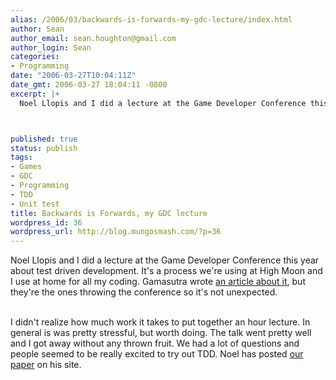 ```yaml
---
alias: /2006/03/backwards-is-forwards-my-gdc-lecture/index.html
author: Sean
author_email: sean.houghton@gmail.com
author_login: Sean
categories:
- Programming
date: "2006-03-27T10:04:11Z"
date_gmt: 2006-03-27 18:04:11 -0800
excerpt: |+
  Noel Llopis and I did a lecture at the Game Developer Conference this year about test driven development.  It's a process we're using at High Moon and I use at home for all my coding.  Gamasutra wrote <a href="http://www.gamasutra.com/features/20060322/duffy_01.shtml">an article about it</a>, but they're the ones throwing the conference so it's not unexpected.



published: true
status: publish
tags:
- Games
- GDC
- Programming
- TDD
- Unit test
title: Backwards is Forwards, my GDC lecture
wordpress_id: 36
wordpress_url: http://blog.mungosmash.com/?p=36
---
```

Noel Llopis and I did a lecture at the Game Developer Conference this year about test driven development.  It's a process we're using at High Moon and I use at home for all my coding.  Gamasutra wrote <a href="http://www.gamasutra.com/features/20060322/duffy_01.shtml">an article about it</a>, but they're the ones throwing the conference so it's not unexpected.

<a id="more"></a><a id="more-36"></a><br />
I didn't realize how much work it takes to put together an hour lecture.  In general is was pretty stressful, but worth doing.  The talk went pretty well and I got away without any thrown fruit.  We had a lot of questions and people seemed to be really excited to try out TDD.  Noel has posted <a href="http://www.gamesfromwithin.com/articles/0603/000107.html">our paper</a> on his site.

